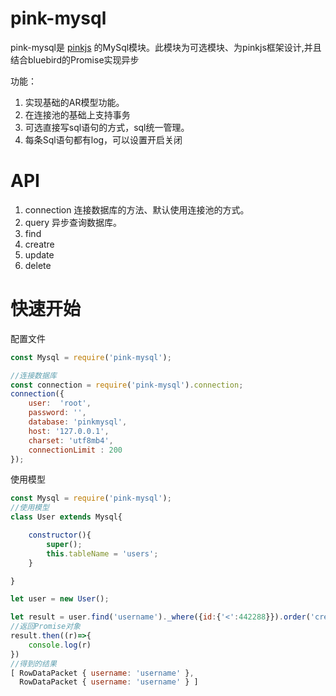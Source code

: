 # pink-mysql

pink-mysql是 [pinkjs](https://github.com/pinkjs/pink) 的MySql模块。此模块为可选模块、为pinkjs框架设计,并且结合bluebird的Promise实现异步

功能：

1. 实现基础的AR模型功能。
2. 在连接池的基础上支持事务
3. 可选直接写sql语句的方式，sql统一管理。
4. 每条Sql语句都有log，可以设置开启关闭



# API

1. connection 连接数据库的方法、默认使用连接池的方式。
2. query 异步查询数据库。
3. find  
4. creatre
5. update
6. delete


# 快速开始

配置文件
```js
const Mysql = require('pink-mysql');

//连接数据库
const connection = require('pink-mysql').connection;
connection({
	user:  'root',
	password: '',
	database: 'pinkmysql',
	host: '127.0.0.1',
	charset: 'utf8mb4',
	connectionLimit : 200
});
```

使用模型

```js
const Mysql = require('pink-mysql');
//使用模型
class User extends Mysql{

	constructor(){
		super();
		this.tableName = 'users';
	}

}

let user = new User();

let result = user.find('username')._where({id:{'<':442288}}).order('created_time','desc').limit(2).exec();
//返回Promise对象
result.then((r)=>{
	console.log(r)
})
//得到的结果
[ RowDataPacket { username: 'username' },
  RowDataPacket { username: 'username' } ]

```
